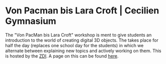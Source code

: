 # Von Pacman bis Lara Croft | Cecilien Gymnasium

The "Von PacMan bis Lara Croft" workshop is ment to give students an introduction to the world of creating digital 3D objects. The takes place for half the day (replaces one school day for the students) in which we alternate between explaining new topics and actively working on them. This is hosted by the [ZDI](https://www.mint-duesseldorf.de/). A page on this can be found [here](https://www.mint-duesseldorf.de/pacman-bis-lara-croft/).